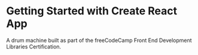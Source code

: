 # Getting Started with Create React App

A drum machine built as part of the freeCodeCamp Front End Development Libraries Certification.
